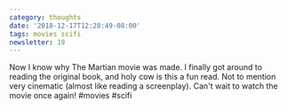 ```yaml
---
category: thoughts
date: '2018-12-17T12:28:49-08:00'
tags: movies scifi
newsletter: 19
---
```


Now I know why The Martian movie was made. I finally got around to reading the original book, and holy cow is this a fun read. Not to mention very cinematic (almost like reading a screenplay). Can't wait to watch the movie once again! #movies #scifi